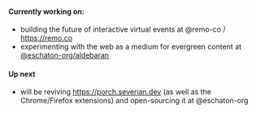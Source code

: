
#### Currently working on:
- building the future of interactive virtual events at @remo-co / https://remo.co
- experimenting with the web as a medium for evergreen content at [@eschaton-org/aldebaran](https://github.com/eschaton-org/aldebaran)

#### Up next
- will be reviving https://porch.severian.dev (as well as the Chrome/Firefox extensions) and open-sourcing it at @eschaton-org
